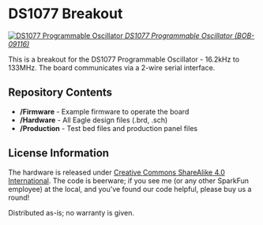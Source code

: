 DS1077 Breakout
===============

[![DS1077 Programmable Oscillator](https://cdn.sparkfun.com//assets/parts/2/5/1/9/09116-03-L.jpg)
*DS1077 Programmable Oscillator (BOB-09116)*](https://www.sparkfun.com/products/9116)

This is a breakout for the DS1077 Programmable Oscillator - 16.2kHz to 133MHz.
The board communicates via a 2-wire serial interface. 

Repository Contents
-------------------
* **/Firmware** - Example firmware to operate the board
* **/Hardware** - All Eagle design files (.brd, .sch)
* **/Production** - Test bed files and production panel files


License Information
-------------------
The hardware is released under [Creative Commons ShareAlike 4.0 International](https://creativecommons.org/licenses/by-sa/4.0/).
The code is beerware; if you see me (or any other SparkFun employee) at the local, and you've found our code helpful, please buy us a round!

Distributed as-is; no warranty is given.
